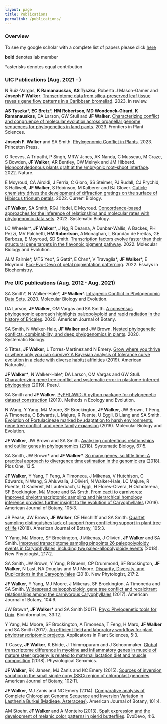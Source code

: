 ```yaml
---
layout: page
title: Publications
permalink: /publications/
---
```


### Overview
To see my google scholar with a complete list of papers please click [here](https://scholar.google.com/citations?user=hSrEx9oAAAAJ&hl=en)

**bold** denotes lab member

\*asterisks denotes equal contribution



### UIC Publications (Aug. 2021 - )

N Ruiz-Vargas, **K Ramanauskas**, **AS Tyszka**, Roberta J Mason-Gamer and **Joseph F Walker**. [Transcriptome data from silica-preserved leaf tissue reveals gene flow patterns in a Caribbean bromeliad](https://www.biorxiv.org/content/10.1101/2023.06.16.545126v1.abstract). 2023. In review.

**AS Tyszka**\*, **EC Bretz**\*, **HM Robertson**, **MD Woodcock-Girard**, **K Ramanauskas**, DA Larson, GW Stull and **JF Walker**. [Characterizing conflict and congruence of molecular evolution across organellar genome sequences for phylogenetics in land plants](https://www.frontiersin.org/articles/10.3389/fpls.2023.1125107/full). 2023. Frontiers in Plant Sciences.

**Joseph F. Walker** and SA Smith. [Phylogenomic Conflict in Plants](https://press.princeton.edu/books/hardcover/9780691207599/species-tree-inference). 2023. Princeton Press. 

G Reeves, A Tripathi, P Singh, MRW Jones, AK Nanda, C Musseau, M Craze, S Bowden, **JF Walker**, AR Bentley, CW Melnyk and JM Hibberd. [Monocotyledonous plants graft at the embryonic root–shoot interface](https://www.nature.com/articles/s41586-021-04247-y). 2022. Nature.

E Moyroud, CA Airoldi, J Ferria, C Giorio, SS Steimer, PJ Rudall, CJ Prychid, S Halliwell, **JF Walker**, S Robinson, M Kalberer and BJ Glover. [Cuticle chemistry drives the development of diffraction gratings on the surface of Hibiscus trionum petals](https://pubmed.ncbi.nlm.nih.gov/36423640/). 2022. Current Biology.

**JF Walker**, SA Smith, RGJ Hodel, E Moyroud. [Concordance-based approaches for the inference of relationships and molecular rates with phylogenomic data sets](https://academic.oup.com/sysbio/article/71/4/943/6317685?login=false). 2022. Systematic Biology.

LC Wheeler\*, **JF Walker**\*, J Ng, R Deanna, A Dunbar-Wallis, A Backes, PH Pezzi, MV Palchetti, **HM Robertson**, A Monaghan, L Brandão de Freitas, GE Barboza, E Moyroud, SD Smith. [Transcription factors evolve faster than their structural gene targets in the flavonoid pigment pathway](https://academic.oup.com/mbe/article/39/3/msac044/6536971?login=false). 2022. Molecular Biology and Evolution.

ALM Fairnie\*, MTS Yeo\*, S Gatti\*, E Chan\*, V Travaglia\*, **JF Walker**\*, E Moyroud. [Eco-Evo-Devo of petal pigmentation patterning](https://portlandpress.com/essaysbiochem/article/66/6/753/231916/Eco-Evo-Devo-of-petal-pigmentation-patterning). 2022. Essays in Biochemistry.

### Pre UIC publications (Aug. 2012 - Aug. 2021)

SA Smith\*, N Walker-Hale\*, **JF Walker**\*. [Intragenic Conflict in Phylogenomic Data Sets](https://academic.oup.com/mbe/article-abstract/37/11/3380/5870841?login=false). 2020. Molecular Biology and Evolution.

DA Larson, **JF Walker**, OM Vargas and SA Smith. [A consensus phylogenomic approach highlights paleopolyploid and rapid radiation in the history of Ericales](https://bsapubs.onlinelibrary.wiley.com/doi/full/10.1002/ajb2.1469). 2020. American Journal of Botany.

SA Smith, N Walker-Hale, **JF Walker** and JW Brown. [Nested phylogenetic conflicts, combinability, and deep phylogenomics in plants](https://academic.oup.com/sysbio/article/69/3/579/5634158). 2020. Systematic Biology.

S Tittes, **JF Walker**, L Torres-Martinez and N Emery. [Grow where you thrive or where only you can survive? A Bayesian analysis of tolerance curve evolution in a clade with diverse habitat affinities](https://www.journals.uchicago.edu/doi/abs/10.1086/701827) (2019). American Naturalist. 

**JF Walker\***, N Walker-Hale\*, DA Larson, OM Vargas and GW Stull. [Characterizing gene tree conflict and systematic error in plastome-inferred phylogenies](https://peerj.com/articles/7747/) (2019). PeerJ. 

SA Smith and **JF Walker**. [PyPHLAWD: A python package for phylogenetic dataset construction](https://besjournals.onlinelibrary.wiley.com/doi/full/10.1111/2041-210X.13096) (2019). Methods in Ecology and Evolution.

N Wang, Y Yang, MJ Moore, SF Brockington, **JF Walker**, JW Brown, T Feng, A Timoneda, C Edwards, L Majure, R Puente, U Eggli, B Liang and SA Smith. [Evolution of Portulacineae marked by adaptation to harsh environments, gene tree conflict, and gene family expansion](https://academic.oup.com/mbe/article/36/1/112/5146340) (2019). Molecular Biology and Evolution. 

**JF Walker**, JW Brown and SA Smith. [Analyzing contentious relationships and outlier genes in phylogenomics](https://academic.oup.com/sysbio/article/67/5/916/5034973) (2018). Systematic Biology, 67:5. 

SA Smith, JW Brown\* and **JF Walker\***. [So many genes, so little time: A practical approach to divergence time estimation in the genomic era](https://journals.plos.org/plosone/article?id=10.1371/journal.pone.0197433) (2018). Plos One, 13:5. 

**JF Walker**, Y Yang, T Feng, A Timoneda, J Mikenas, V Hutchison, C Edwards, N Wang, S Ahluwalia, J Olivieri, N Walker-Hale, LC Majure, R Puente, G Kadereit, M Lauterbach, U Eggli, H Flores-Olvera, H Ochoterena, SF Brockington, MJ Moore and SA Smith. [From cacti to carnivores: Improved phylotranscriptomic sampling and hierarchical homology inference provides further insight to the evolution of Caryophyllales](https://bsapubs.onlinelibrary.wiley.com/doi/full/10.1002/ajb2.1069) (2018). American Journal of Botany, 105:3. 

JB Pease, JW Brown, **JF Walker**, CE Hinchliff and SA Smith. [Quartet sampling distinguishes lack of support from conflicting support in plant tree of life](https://bsapubs.onlinelibrary.wiley.com/doi/full/10.1002/ajb2.1016) (2018). American Journal of Botany, 105:3. 

Y Yang, MJ Moore, SF Brockington, J Mikenas, J Olivieri, **JF Walker** and SA Smith. [Improved transcriptome sampling pinpoints 26 paleopolyploidy events in Caryophyllales, including two paleo-allopolyploidy events](https://nph.onlinelibrary.wiley.com/doi/full/10.1111/nph.14812) (2018). New Phytologist, 217:2. 

SA Smith, JW Brown, Y Yang, R Bruenn, CP Drummond, SF Brockington, **JF Walker**, N Last, NA Douglas and MJ Moore. [Disparity, Diversity, and Duplications in the Caryophyllales](https://nph.onlinelibrary.wiley.com/doi/full/10.1111/nph.14772) (2018). New Phytologist, 217:2. 

**JF Walker**, Y Yang, MJ Moore, J Mikenas, SF Brockington, A Timoneda and SA Smith. [Widespread paleopolyploidy, gene tree conflict and recalcitrant relationships among the carnivorous Caryophyllales](https://bsapubs.onlinelibrary.wiley.com/doi/full/10.3732/ajb.1700083) (2017). American Journal of Botany, 104:6. 

JW Brown\*, **JF Walker\*** and SA Smith (2017). [Phyx: Phylogenetic tools for Unix](https://academic.oup.com/bioinformatics/article/33/12/1886/2975328). Bioinformatics, 33:12. 

Y Yang, MJ Moore, SF Brockington, A Timoneda, T Feng, H Marx, **JF Walker** and SA Smith (2017). [An efficient field and laboratory workflow for plant phylotranscriptomic projects](https://bsapubs.onlinelibrary.wiley.com/doi/full/10.3732/apps.1600128). Applications in Plant Sciences, 5:3. 

T Casey, **JF Walker**, K Bhide, J Thimmapuram and J Schoonmaker. [Global transcriptome difference in myokine and inflammatory genes in muscle of mature steer progeny is related to maternal lactation diet and muscle composition](https://www.physiology.org/doi/full/10.1152/physiolgenomics.00060.2018) (2018). Physiological Genomics.


**JF Walker**, RK Jansen, MJ Zanis and NC Emery (2015). [Sources of inversion variation in the small single copy (SSC) region of chloroplast genomes](https://bsapubs.onlinelibrary.wiley.com/doi/full/10.3732/ajb.1500299). American Journal of Botany, 102:11. 

**JF Walker**, MJ Zanis and NC Emery (2014). [Comparative analysis of Complete Chloroplast Genome Sequence and Inversion Variation in Lasthenia Burkei (Madieae, Asteraceae)](https://bsapubs.onlinelibrary.wiley.com/doi/full/10.3732/ajb.1400049). American Journal of Botany, 101:4. 

AM Stoehr, **JF Walker** and A Monteiro (2013). [Spalt expression and the development of melanic color patterns in pierid butterflies](https://evodevojournal.biomedcentral.com/articles/10.1186/2041-9139-4-6). EvoDevo, 4:6. 

